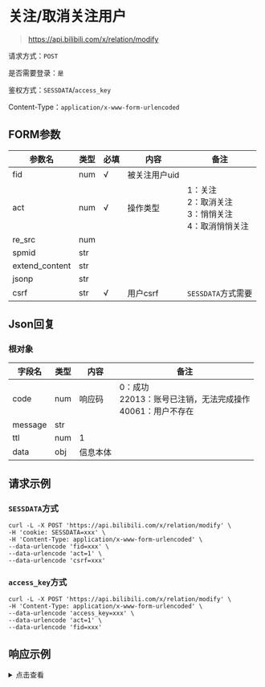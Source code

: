 # 关注/取消关注用户

> https://api.bilibili.com/x/relation/modify

请求方式：`POST`

是否需要登录：`是`

鉴权方式：`SESSDATA`/`access_key`

Content-Type：`application/x-www-form-urlencoded`

## FORM参数

| 参数名            | 类型  | 必填  | 内容       | 备注                                      |
|----------------|-----|-----|----------|-----------------------------------------|
| fid            | num | √   | 被关注用户uid |                                         |
| act            | num | √   | 操作类型     | 1：关注<br/>2：取消关注<br/>3：悄悄关注<br/>4：取消悄悄关注 |
| re_src         | num |     |          |                                         |
| spmid          | str |     |          |                                         |
| extend_content | str |     |          |                                         |
| jsonp          | str |     |          |                                         |
| csrf           | str | √   | 用户csrf   | `SESSDATA`方式需要                          |

## Json回复

### 根对象

| 字段名     | 类型  | 内容   | 备注                                          |
|---------|-----|------|---------------------------------------------|
| code    | num | 响应码  | 0：成功<br/>22013：账号已注销，无法完成操作<br/>40061：用户不存在 |
| message | str |      |                                             |
| ttl     | num | 1    |                                             |
| data    | obj | 信息本体 |                                             |

## 请求示例

### `SESSDATA`方式

```shell
curl -L -X POST 'https://api.bilibili.com/x/relation/modify' \
-H 'cookie: SESSDATA=xxx' \
-H 'Content-Type: application/x-www-form-urlencoded' \
--data-urlencode 'fid=xxx' \
--data-urlencode 'act=1' \
--data-urlencode 'csrf=xxx'
```

### `access_key`方式

```shell
curl -L -X POST 'https://api.bilibili.com/x/relation/modify' \
-H 'Content-Type: application/x-www-form-urlencoded' \
--data-urlencode 'access_key=xxx' \
--data-urlencode 'act=1' \
--data-urlencode 'fid=xxx'
```

## 响应示例

<details>
<summary>点击查看</summary>

```json
{
  "code": 0,
  "message": "0",
  "ttl": 1
}
```

</details>